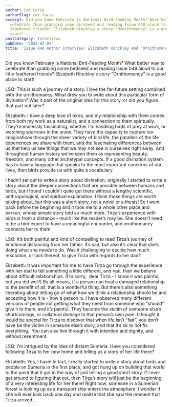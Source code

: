 ```yaml
---
author: Cat Luria
authorSlug: cat-luria
excerpt: Did you know February is National Bird-Feeding Month? What better way to
  celebrate than grabbing some birdseed and reading Issue 048 aloud to our little
  feathered friends? Elizabeth Hinckley's story "Ornithomancy" is a good place to
  start!...
postCategory: Interviews
pubDate: '2022-02-01'
title: 'Issue 048 Author Interview: Elizabeth Hinckley and "Ornithomancy"'
---
```

Did you know February is National Bird-Feeding Month? What better way to celebrate than grabbing some birdseed and reading Issue 048 aloud to our little feathered friends? Elizabeth Hinckley's story "Ornithomancy" is a good place to start!

LSQ: This is such a journey of a story. I love the far-future setting combined with the ornithomancy. What drew you to write about this particular form of divination? Was it part of the original idea for this story, or did you figure that part out later?

Elizabeth: I have a deep love of birds, and my relationship with them comes from both my work as a naturalist, and a connection to them spiritually. They’re endlessly fascinating, whether I’m handling birds of prey at work, or watching sparrows in the snow. They have the capacity to capture our imaginations through the sheer variety of bird life, the parallels of the life experiences we share with them, and the fascinating differences between us that help us see things that we may not see in ourselves right away. And throughout human history we’ve seen them as representing beauty, freedom, and many other archetypal concepts. If a good divination system has to have a language that speaks to the most important concerns of our lives, then birds provide us with quite a vocabulary.

I hadn’t set out to write a story about divination; originally I started to write a story about the deeper connections that are possible between humans and birds, but I found I couldn’t quite get there without a lengthy scientific, anthropological, and spiritual explanation. I think those things are worth talking about, but this was a short story, not a novel or a thesis! So I went back before the beginning and it took me to a whole other place and person, whose simple story told so much more. Tirza’s experience with birds is from a distance - much like the reader’s may be. She doesn’t need to be a bird expert to have a meaningful encounter, and ornithomancy connects her to them.

LSQ: It’s both painful and kind of compelling to read Tirza’s journey of emotional distancing from her father. It’s sad, but also it’s clear that she’s doing what she needs to do. Was it challenging to decide how much resolution, or lack thereof, to give Tirza with regards to her dad?

Elizabeth: It was important for me to have Tirza go through the experience with her dad to tell something a little different, and real, than we believe about difficult relationships. (I’m sorry,  dear Tirza - I know it was painful, but you did well!) By all means, if a person can heal a damaged relationship to the benefit of all, that is a wonderful thing. But there’s also something liberating about letting go of what how we think a relationship should be and accepting how it is - how a person is. I have observed many different versions of people not getting what they need from someone who “should” give it to them, and it’s painful. They become the victim of someone else’s shortcomings, or collateral damage to that person’s own pain. I thought it would be special for Tirza to discover that when life isn’t “fair”, you don’t have be the victim in someone else’s story, and that it’s ok to not fix everything.  You can also live through it with intention and dignity, and without resentment.

LSQ: I’m intrigued by the idea of distant Sumeria. Have you considered following Tirza to her new home and telling us a story of her life there?

Elizabeth: Yes, I have! In fact, I really started to write a story about birds and people on Sumeria in the first place, and got hung up on building that world to the point that it got in the way of just telling a good short story. If I ever get around to figuring that out, then Tirza’s story will just be the beginning of a very interesting life for her there! Right now, someone in a Sumerian forest is looking up as a transport ship enters the atmosphere. I wonder if she will ever look back one day and realize that she saw the moment that Tirza arrived…